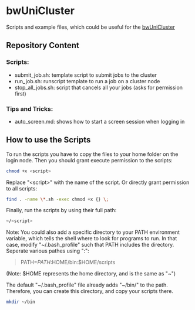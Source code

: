 bwUniCluster
============

Scripts and example files, which could be useful for the [bwUniCluster](http://www.bwhpc-c5.de/wiki/)


Repository Content
------------------
### Scripts:
- submit_job.sh: template script to submit jobs to the cluster
- run_job.sh: runscript template to run a job on a cluster node
- stop_all_jobs.sh: script that cancels all your jobs (asks for permission first)

### Tips and Tricks:
- auto_screen.md: shows how to start a screen session when logging in



How to use the Scripts
----------------------

To run the scripts you have to copy the files to your home folder on the login node.
Then you should grant execute permission to the scripts:
```sh
chmod +x <script>
```
Replace "&lt;script&gt;" with the name of the script.
Or directly grant permission to all scripts:
```sh
find . -name \*.sh -exec chmod +x {} \;
```

Finally, run the scripts by using their full path:
```sh
~/<script>
```

Note: You could also add a specific directory to your PATH environment variable, which tells the shell where to look for programs to run.
In that case, modify "~/.bash_profile" such that PATH includes the directory.
Seperate various pathes using ":":
> PATH=$PATH:$HOME/bin:$HOME/scripts

(Note: $HOME represents the home directory, and is the same as "~")

The default "~/.bash_profile" file already adds "~/bin/" to the path.
Therefore, you can create this directory, and copy your scripts there.
```sh
mkdir ~/bin
```
